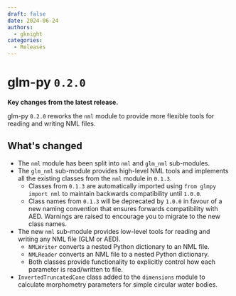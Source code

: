 ```yaml
---
draft: false 
date: 2024-06-24
authors:
  - gknight
categories:
  - Releases
---
```


# glm-py `0.2.0`

**Key changes from the latest release.**

glm-py `0.2.0` reworks the `nml` module to provide more flexible tools for 
reading and writing NML files. 

<!-- more -->

## What's changed

- The `nml` module has been split into `nml` and `glm_nml` sub-modules.
- The `glm_nml` sub-module provides high-level NML tools and implements all the 
existing classes from the `nml` module in `0.1.3`.
  - Classes from `0.1.3` are automatically imported using 
  `from glmpy import nml` to maintain backwards compatibility until `1.0.0`.
  - Class names from `0.1.3` will be deprecated by `1.0.0` in favour of a new 
  naming convention that ensures forwards compatibility with AED. Warnings are 
  raised to encourage you to migrate to the new class names.
- The new `nml` sub-module provides low-level tools for reading and writing any
NML file (GLM or AED).
  - `NMLWriter` converts a nested Python dictionary to an NML file. 
  - `NMLReader` converts an NML file to a nested Python dictionary. 
  - Both classes provide functionality to explicitly control how each parameter
  is read/written to file.
- `InvertedTruncatedCone` class added to the `dimensions` module to calculate
morphometry parameters for simple circular water bodies.